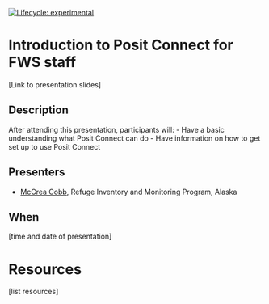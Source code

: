 
<!-- badges: start -->
<!-- For more info: https://usethis.r-lib.org/reference/badges.html -->

[![Lifecycle:
experimental](https://img.shields.io/badge/lifecycle-experimental-orange.svg)](https://lifecycle.r-lib.org/articles/stages.html#experimental)

<!-- badges: end -->

# Introduction to Posit Connect for FWS staff

\[Link to presentation slides\]

## Description

After attending this presentation, participants will: - Have a basic
understanding what Posit Connect can do - Have information on how to get
set up to use Posit Connect

## Presenters

- [McCrea Cobb](mailto:mccrea_cobb@fws.gov), Refuge Inventory and
  Monitoring Program, Alaska

## When

\[time and date of presentation\]

# Resources

\[list resources\]
